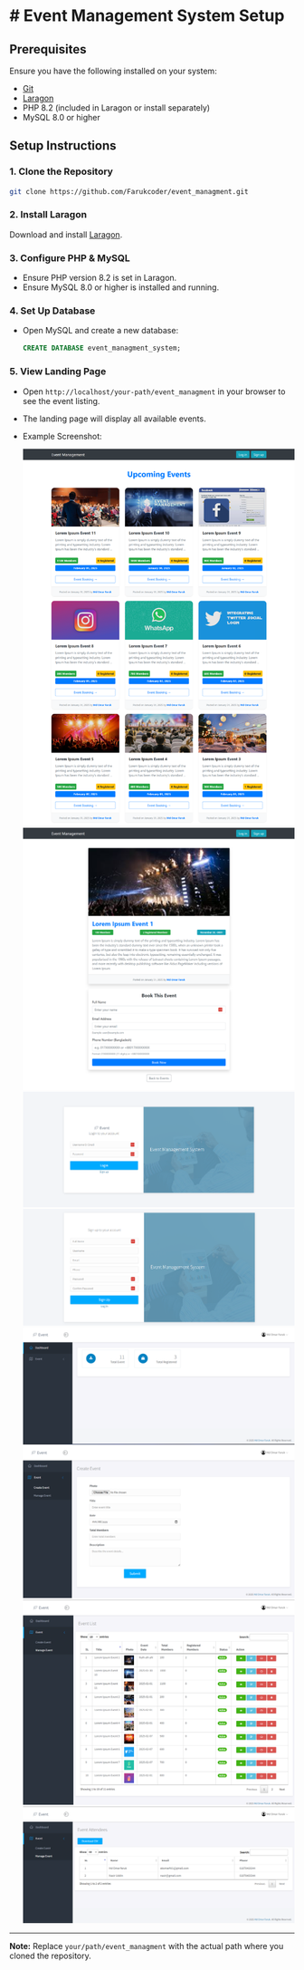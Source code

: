 # # Event Management System Setup

## Prerequisites
Ensure you have the following installed on your system:
- [Git](https://git-scm.com/downloads)
- [Laragon](https://laragon.org/download/)
- PHP 8.2 (included in Laragon or install separately)
- MySQL 8.0 or higher

## Setup Instructions

### 1. Clone the Repository
```bash
git clone https://github.com/Farukcoder/event_managment.git
```

### 2. Install Laragon
Download and install [Laragon](https://laragon.org/download/).

### 3. Configure PHP & MySQL
- Ensure PHP version 8.2 is set in Laragon.
- Ensure MySQL 8.0 or higher is installed and running.

### 4. Set Up Database
- Open MySQL and create a new database:
  ```sql
  CREATE DATABASE event_managment_system;
  ```
### 5. View Landing Page
- Open `http://localhost/your-path/event_managment` in your browser to see the event listing.
- The landing page will display all available events.
- Example Screenshot:

  ![Landing Page Screenshot](/assets/document_image/1.png)
  ![2 Screenshot](/assets/document_image/2.png)
  ![3 Screenshot](/assets/document_image/3.png)
  ![4 Screenshot](/assets/document_image/4.png)
  ![5 Screenshot](/assets/document_image/5.png)
  ![6 Screenshot](/assets/document_image/6.png)
  ![7 Screenshot](/assets/document_image/7.png)
  ![8 Screenshot](/assets/document_image/8.png)


---
**Note:** Replace `your/path/event_managment` with the actual path where you cloned the repository.

